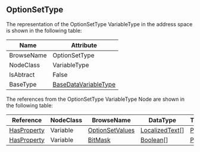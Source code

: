 <!-- objecttype -->
## OptionSetType

The representation of the OptionSetType VariableType in the address space is shown in the following table:  

|Name|Attribute|
|---|---|
|BrowseName|OptionSetType|
|NodeClass|VariableType|
|IsAbtract|False|
|BaseType|[BaseDataVariableType](../../../Part5/VariableTypes/BaseDataVariableType/readme.md)|

The references from the OptionSetType VariableType Node are shown in the following table:  

|Reference|NodeClass|BrowseName|DataType|TypeDefinition|ModellingRule|
|---|---|---|---|---|---|
|[HasProperty](../../../Part3/ReferenceTypes/HasProperty/readme.md)|Variable|[OptionSetValues](#OptionSetValues)|[LocalizedText](../../../Part3/DataTypes/LocalizedText/readme.md)[]|[PropertyType](../../Part5/VariableTypes/PropertyType/readme.md)|[Mandatory](../../Objects/Mandatory/readme.md)|
|[HasProperty](../../../Part3/ReferenceTypes/HasProperty/readme.md)|Variable|[BitMask](#BitMask)|[Boolean](../../../Part3/DataTypes/Boolean/readme.md)[]|[PropertyType](../../Part5/VariableTypes/PropertyType/readme.md)|[Optional](../../Objects/Optional/readme.md)|


